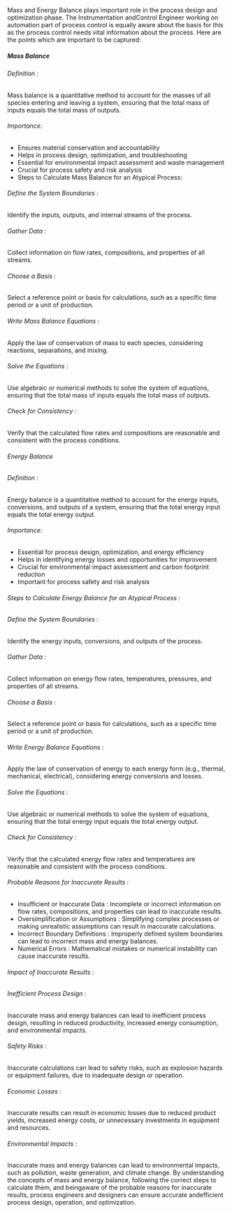 Mass and Energy Balance plays important role in the process design and optimization phase. The Instrumentation andControl Engineer working on automation 
part of process control is equally aware about the basis for this as the process control needs vital information about the process. Here are the points
which are important to be captured:

##### Mass Balance

###### Definition :
Mass balance is a quantitative method to account for the masses of all species entering and leaving a system, ensuring that the total mass of inputs equals
the total mass of outputs.

###### Importance:
-	Ensures material conservation and accountability
-	Helps in process design, optimization, and troubleshooting
-	Essential for environmental impact assessment and waste management
-	Crucial for process safety and risk analysis
-	Steps to Calculate Mass Balance for an Atypical Process:
	
###### Define the System Boundaries :
Identify the inputs, outputs, and internal streams of the process.

###### Gather Data : 
Collect information on flow rates, compositions, and properties of all streams.

###### Choose a Basis : 
Select a reference point or basis for calculations, such as a specific time period or a unit of production.

###### Write Mass Balance Equations : 
Apply the law of conservation of mass to each species, considering reactions, separations, and mixing.

###### Solve the Equations : 
Use algebraic or numerical methods to solve the system of equations, ensuring that the total mass of inputs equals the total mass of outputs.

###### Check for Consistency : 
Verify that the calculated flow rates and compositions are reasonable and consistent with the process conditions.

###### Energy Balance
###### Definition : 
Energy balance is a quantitative method to account for the energy inputs, conversions, and outputs of a system, ensuring that the total energy input equals
the total energy output.

###### Importance:
-	Essential for process design, optimization, and energy efficiency
-	Helps in identifying energy losses and opportunities for improvement
-	Crucial for environmental impact assessment and carbon footprint reduction
-	Important for process safety and risk analysis
	
###### Steps to Calculate Energy Balance for an Atypical Process :
###### Define the System Boundaries : 
Identify the energy inputs, conversions, and outputs of the process.

###### Gather Data : 
Collect information on energy flow rates, temperatures, pressures, and properties of all streams.

###### Choose a Basis : 
Select a reference point or basis for calculations, such as a specific time period or a unit of production.

###### Write Energy Balance Equations : 
Apply the law of conservation of energy to each energy form (e.g., thermal, mechanical, electrical), considering energy conversions and losses.

###### Solve the Equations :
Use algebraic or numerical methods to solve the system of equations, ensuring that the total energy input equals the total energy output.

###### Check for Consistency : 
Verify that the calculated energy flow rates and temperatures are reasonable and consistent with the process conditions.

###### Probable Reasons for Inaccurate Results :

-	Insufficient or Inaccurate Data : Incomplete or incorrect information on flow rates, compositions, and properties can lead to inaccurate results.
-	Oversimplification or Assumptions : Simplifying complex processes or making unrealistic assumptions can result in inaccurate calculations.
-	Incorrect Boundary Definitions : Improperly defined system boundaries can lead to incorrect mass and energy balances.
-	Numerical Errors : Mathematical mistakes or numerical instability can cause inaccurate results.
	
###### Impact of Inaccurate Results :

###### Inefficient Process Design :
Inaccurate mass and energy balances can lead to inefficient process design, resulting in reduced productivity, increased energy consumption, and 
environmental impacts.

###### Safety Risks : 
Inaccurate calculations can lead to safety risks, such as explosion hazards or equipment failures, due to inadequate design or operation.

###### Economic Losses : 
Inaccurate results can result in economic losses due to reduced product yields, increased energy costs, or unnecessary investments in equipment and 
resources.

###### Environmental Impacts : 
Inaccurate mass and energy balances can lead to environmental impacts, such as pollution, waste generation, and climate change.
By understanding the concepts of mass and energy balance, following the correct steps to calculate them, and beingaware of the probable reasons for 
inaccurate results, process engineers and designers can ensure accurate andefficient process design, operation, and optimization.
